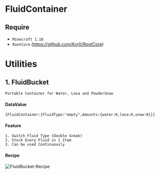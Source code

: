 # FluidContainer
 
## Require
* `Minecraft 1.18`
* `RootCore` (https://github.com/Kvr0/RootCore)

# Utilities
## 1. FluidBucket
    Portable Container for Water, Lava and PowderSnow
#### DataValue
 `{FluidContainer:{FluidType:"empty",Amounts:{water:0,lava:0,snow:0}}}`
#### Feature
    1. Switch Fluid Type (Double Sneak)
    2. Stock Every Fluid in 1 Item
    3. Can be used Continuously
#### Recipe
![FluidBucket-Recipe](https://user-images.githubusercontent.com/95079956/148862287-80a0e8eb-c7c0-4409-b03a-3461170986da.png)
